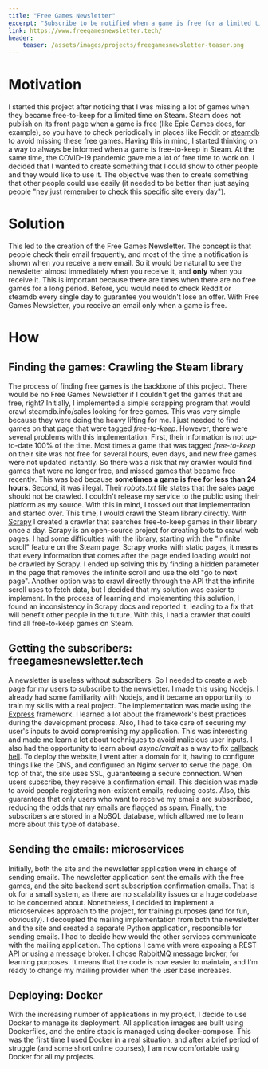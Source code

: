 ```yaml
---
title: "Free Games Newsletter"
excerpt: "Subscribe to be notified when a game is free for a limited time on Steam"
link: https://www.freegamesnewsletter.tech/
header:
    teaser: /assets/images/projects/freegamesnewsletter-teaser.png
---
```


# Motivation
I started this project after noticing that I was missing a lot of games when they became free-to-keep for a limited time on Steam. Steam does not publish on its front page when a game is free (like Epic Games does, for example), so you have to check periodically in places like Reddit or [steamdb](steamdb.info/sales) to avoid missing these free games.
Having this in mind, I started thinking on a way to always be informed when a game is free-to-keep in Steam. At the same time, the COVID-19 pandemic gave me a lot of free time to work on. I decided that I wanted to create something that I could show to other people and they would like to use it.
The objective was then to create something that other people could use easily (it needed to be better than just saying people "hey just remember to check this specific site every day").

# Solution

This led to the creation of the Free Games Newsletter. The concept is that people check their email frequently, and most of the time a notification is shown when you receive a new email. So it would be natural to see the newsletter almost immediately when you receive it, and **only** when you receive it.
This is important because there are times when there are no free games for a long period. Before, you would need to check Reddit or steamdb every single day to guarantee you wouldn't lose an offer. With Free Games Newsletter, you receive an email only when a game is free.

# How

## Finding the games: Crawling the Steam library
The process of finding free games is the backbone of this project. There would be no Free Games Newsletter if I couldn't get the games that are free, right?
Initially, I implemented a simple scrapping program that would crawl steamdb.info/sales looking for free games. This was very simple because they were doing the heavy lifting for me. I just needed to find games on that page that were tagged _free-to-keep_.
However, there were several problems with this implementation. First, their information is not up-to-date 100% of the time. Most times a game that was tagged _free-to-keep_ on their site was not free for several hours, even days, and new free games were not updated instantly. So there was a risk that my crawler would find games that were no longer free, and missed games that became free recently. This was bad because **sometimes a game is free for less than 24 hours**. Second, it was illegal. Their _robots.txt_ file states that the sales page should not be crawled. I couldn't release my service to the public using their platform as my source.
With this in mind, I tossed out that implementation and started over. This time, I would crawl the Steam library directly. With [Scrapy](https://scrapy.org/) I created a crawler that searches free-to-keep games in their library once a day. Scrapy is an open-source project for creating bots to crawl web pages.
I had some difficulties with the library, starting with the "infinite scroll" feature on the Steam page. Scrapy works with static pages, it means that every information that comes after the page ended loading would not be crawled by Scrapy. I ended up solving this by finding a hidden parameter in the page that removes the infinite scroll and use the old "go to next page". Another option was to crawl directly through the API that the infinite scroll uses to fetch data, but I decided that my solution was easier to implement.
In the process of learning and implementing this solution, I found an inconsistency in Scrapy docs and reported it, leading to a fix that will benefit other people in the future.
With this, I had a crawler that could find all free-to-keep games on Steam.

## Getting the subscribers: freegamesnewsletter.tech

A newsletter is useless without subscribers. So I needed to create a web page for my users to subscribe to the newsletter.
I made this using Nodejs. I already had some familiarity with Nodejs, and it became an opportunity to train my skills with a real project.
The implementation was made using the [Express](https://expressjs.com/) framework. I learned a lot about the framework's best practices during the development process. Also, I had to take care of securing my user's inputs to avoid compromising my application. This was interesting and made me learn a lot about techniques to avoid malicious user inputs. I also had the opportunity to learn about _async/await_ as a way to fix [callback hell](https://blog.avenuecode.com/callback-hell-promises-and-async/await).
To deploy the website, I went after a domain for it, having to configure things like the DNS, and configured an Nginx server to serve the page. On top of that, the site uses SSL, guaranteeing a secure connection.
When users subscribe, they receive a confirmation email. This decision was made to avoid people registering non-existent emails, reducing costs. Also, this guarantees that only users who want to receive my emails are subscribed, reducing the odds that my emails are flagged as spam.
Finally, the subscribers are stored in a NoSQL database, which allowed me to learn more about this type of database.

## Sending the emails: microservices
Initially, both the site and the newsletter application were in charge of sending emails. The newsletter application sent the emails with the free games, and the site backend sent subscription confirmation emails. 
That is ok for a small system, as there are no scalability issues or a huge codebase to be concerned about. Nonetheless, I decided to implement a microservices approach to the project, for training purposes (and for fun, obviously).
I decoupled the mailing implementation from both the newsletter and the site and created a separate Python application, responsible for sending emails. 
I had to decide how would the other services communicate with the mailing application. The options I came with were exposing a REST API or using a message broker. I chose RabbitMQ message broker, for learning purposes.
It means that the code is now easier to maintain, and I'm ready to change my mailing provider when the user base increases.

## Deploying: Docker
With the increasing number of applications in my project, I decide to use Docker to manage its deployment. All application images are built using Dockerfiles, and the entire stack is managed using docker-compose.
This was the first time I used Docker in a real situation, and after a brief period of struggle (and some short online courses), I am now comfortable using Docker for all my projects.